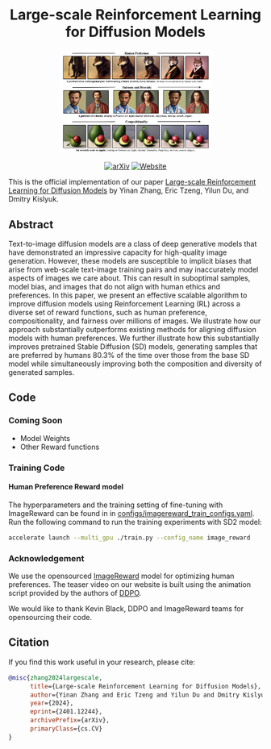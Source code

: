 <div align="center">

<!-- TITLE -->
# **Large-scale Reinforcement Learning for Diffusion Models**

<img src="https://github.com/pinterest/atg-research/blob/main/docs/rl-diffusion/static/rl_vis_progression/tasks_progression_teaser.png" width=60% height=60%>

[![arXiv](https://img.shields.io/badge/cs.LG-arXiv:2401.12244-b31b1b.svg)](https://arxiv.org/abs/2401.12244)
[![Website](https://img.shields.io/badge/🌎-Website-blue.svg)](https://pinterest.github.io/atg-research/rl-diffusion/)
</div>

This is the official implementation of our paper [Large-scale Reinforcement Learning for Diffusion Models](https://arxiv.org/abs/2401.12244) by Yinan Zhang, Eric Tzeng, Yilun Du, and Dmitry Kislyuk.


<!-- DESCRIPTION -->
## Abstract
Text-to-image diffusion models are a class of deep generative models that have demonstrated an impressive capacity for high-quality image generation. However, these models are susceptible to implicit biases that arise from web-scale text-image training pairs and may inaccurately model aspects of images we care about. This can result in suboptimal samples, model bias, and images that do not align with human ethics and preferences. In this paper, we present an effective scalable algorithm to improve diffusion models using Reinforcement Learning (RL) across a diverse set of reward functions, such as human preference, compositionality, and fairness over millions of images. We illustrate how our approach substantially outperforms existing methods for aligning diffusion models with human preferences. We further illustrate how this substantially improves pretrained Stable Diffusion (SD) models, generating samples that are preferred by humans 80.3% of the time over those from the base SD model while simultaneously improving both the composition and diversity of generated samples.

## Code

### Coming Soon
- Model Weights
- Other Reward functions


### Training Code


#### Human Preference Reward model
The hyperparameters and the training setting of fine-tuning with ImageReward can be found in in [configs/imagereward_train_configs.yaml](https://github.com/pinterest/atg-research/blob/main/joint-rl-diffusion/configs/imagereward_train_configs.yaml). Run the following command to run the training experiments with SD2 model: 


```bash
accelerate launch --multi_gpu ./train.py --config_name image_reward
```


### Acknowledgement

We use the opensourced [ImageReward](https://github.com/THUDM/ImageReward/tree/main) model for optimizing human preferences. The teaser video on our website is built using the animation script provided by the authors of [DDPO](https://github.com/jannerm/ddpo).

We would like to thank Kevin Black, DDPO and ImageReward teams for opensourcing their code.


## Citation

If you find this work useful in your research, please cite:

```bibtex
@misc{zhang2024largescale,
      title={Large-scale Reinforcement Learning for Diffusion Models}, 
      author={Yinan Zhang and Eric Tzeng and Yilun Du and Dmitry Kislyuk},
      year={2024},
      eprint={2401.12244},
      archivePrefix={arXiv},
      primaryClass={cs.CV}
}
```



